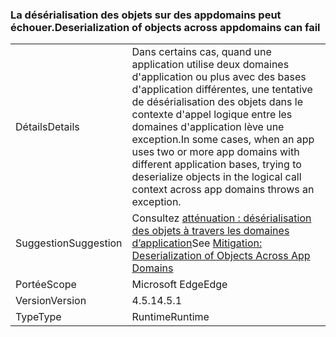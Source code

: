 ### <a name="deserialization-of-objects-across-appdomains-can-fail"></a><span data-ttu-id="d2f7c-101">La désérialisation des objets sur des appdomains peut échouer.</span><span class="sxs-lookup"><span data-stu-id="d2f7c-101">Deserialization of objects across appdomains can fail</span></span>

|   |   |
|---|---|
|<span data-ttu-id="d2f7c-102">Détails</span><span class="sxs-lookup"><span data-stu-id="d2f7c-102">Details</span></span>|<span data-ttu-id="d2f7c-103">Dans certains cas, quand une application utilise deux domaines d'application ou plus avec des bases d'application différentes, une tentative de désérialisation des objets dans le contexte d'appel logique entre les domaines d'application lève une exception.</span><span class="sxs-lookup"><span data-stu-id="d2f7c-103">In some cases, when an app uses two or more app domains with different application bases, trying to deserialize objects in the logical call context across app domains throws an exception.</span></span>|
|<span data-ttu-id="d2f7c-104">Suggestion</span><span class="sxs-lookup"><span data-stu-id="d2f7c-104">Suggestion</span></span>|<span data-ttu-id="d2f7c-105">Consultez [atténuation : désérialisation des objets à travers les domaines d’application](~/docs/framework/migration-guide/mitigation-deserialization-of-objects-across-app-domains.md)</span><span class="sxs-lookup"><span data-stu-id="d2f7c-105">See [Mitigation: Deserialization of Objects Across App Domains](~/docs/framework/migration-guide/mitigation-deserialization-of-objects-across-app-domains.md)</span></span>|
|<span data-ttu-id="d2f7c-106">Portée</span><span class="sxs-lookup"><span data-stu-id="d2f7c-106">Scope</span></span>|<span data-ttu-id="d2f7c-107">Microsoft Edge</span><span class="sxs-lookup"><span data-stu-id="d2f7c-107">Edge</span></span>|
|<span data-ttu-id="d2f7c-108">Version</span><span class="sxs-lookup"><span data-stu-id="d2f7c-108">Version</span></span>|<span data-ttu-id="d2f7c-109">4.5.1</span><span class="sxs-lookup"><span data-stu-id="d2f7c-109">4.5.1</span></span>|
|<span data-ttu-id="d2f7c-110">Type</span><span class="sxs-lookup"><span data-stu-id="d2f7c-110">Type</span></span>|<span data-ttu-id="d2f7c-111">Runtime</span><span class="sxs-lookup"><span data-stu-id="d2f7c-111">Runtime</span></span>|

